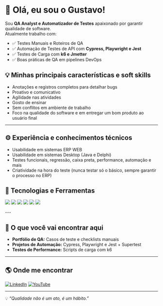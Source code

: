 # 👋 Olá, eu sou o Gustavo!

Sou **QA Analyst e Automatizador de Testes** apaixonado por garantir qualidade de software.  
Atualmente trabalho com:
- ✅ Testes Manuais e Roteiros de QA
- ✅ Automação de Testes de API com **Cypress, Playwright e Jest**
- ✅ Testes de Carga com **k6 e Jmetter**
- ✅ Boas práticas de QA em pipelines DevOps

## 💡 Minhas principais características e soft skills
- Anotações e registros completos para detalhar bugs  
- Proativo e comunicativo  
- Agilidade nas atividades  
- Gosto de ensinar  
- Sem conflitos em ambiente de trabalho  
- Foco na qualidade do software e em entregar um bom produto ao usuário final  

---

## ⚙️ Experiência e conhecimentos técnicos
- Usabilidade em sistemas ERP WEB  
- Usabilidade em sistemas Desktop (Java e Delphi)  
- Testes funcionais, regressão, caixa preta, performance, automação e mais  
- Criatividade na hora do teste (nunca testar só o básico, sempre garantir o processo no ERP) 

## 🧰 Tecnologias e Ferramentas

<p>
  <img src="https://img.shields.io/badge/Cypress-17202C?style=for-the-badge&logo=cypress&logoColor=white" />
  <img src="https://img.shields.io/badge/Playwright-2EAD33?style=for-the-badge&logo=microsoft&logoColor=white" />
  <img src="https://img.shields.io/badge/Jest-C21325?style=for-the-badge&logo=jest&logoColor=white" />
  <img src="https://img.shields.io/badge/k6-7D64FF?style=for-the-badge&logo=k6&logoColor=white" />
  <img src="https://img.shields.io/badge/Node.js-43853D?style=for-the-badge&logo=node.js&logoColor=white" />
  <img src="https://img.shields.io/badge/GitHub-181717?style=for-the-badge&logo=github&logoColor=white" />
</p>
---

## 🚀 O que você vai encontrar aqui
- **Portfólio de QA:** Casos de teste e checklists manuais
- **Projetos de Automação:** Cypress, Playwright e Jest + Supertest
- **Testes de Performance:** Scripts de carga com k6

---

## 🌎 Onde me encontrar
[![LinkedIn](https://img.shields.io/badge/LinkedIn-0077B5?style=for-the-badge&logo=linkedin&logoColor=white)](https://www.linkedin.com/in/gustavo-martins-1a3457225/)
[![YouTube](https://img.shields.io/badge/YouTube-FF0000?style=for-the-badge&logo=youtube&logoColor=white)](https://www.youtube.com/@gugamartins2509)

---
💡 *“Qualidade não é um ato, é um hábito.”*

